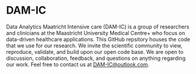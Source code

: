 # DAM-IC

Data Analytics Maatricht Intensive care (DAM-IC) is a group of researchers and clinicians at the Maastricht University Medical Centre+ who focus on data-driven healthcare applications. This GitHub repsitory houses the code that we use for our research. We invite the scientific community to view, reproduce, validate, and build upon our open code base. We are open to discussion, collaboration, feedback, and questions on anything regarding our work. Feel free to contact us at DAM-IC@outlook.com.
